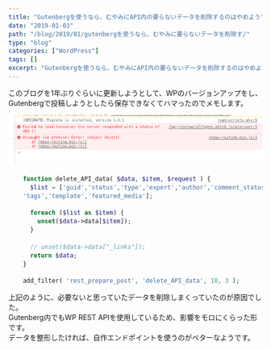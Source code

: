```yaml
---
title: "Gutenbergを使うなら、むやみにAPI内の要らないデータを削除するのはやめよう"
date: "2019-01-03"
path: "/blog/2019/01/gutenbergを使うなら、むやみに要らないデータを削除す/"
type: "blog"
categories: ["WordPress"]
tags: []
excerpt: "Gutenbergを使うなら、むやみにAPI内の要らないデータを削除するのはやめよう"
---
```


<!-- wp:paragraph -->このブログを1年ぶりぐらいに更新しようとして、WPのバージョンアップをし、Gutenbergで投稿しようとしたら保存できなくてハマったのでメモします。

![](c8d36ebc14aebda6a69b36c5f414b806.png)

```php
    function delete_API_data( $data, $item, $request ) {
      $list = ['guid','status','type','expert','author','comment_status','ping_status','sticky','format','meta','_links','excerpt','categories',
    'tags','template','featured_media'];
    
      foreach ($list as $item) {
        unset($data->data[$item]);
      }
    
      // unset($data->data["_links"]);
      return $data;
    }
    
    add_filter( 'rest_prepare_post', 'delete_API_data', 10, 3 );
```
上記のように、必要ないと思っていたデータを削除しまくっていたのが原因でした。  
Gutenberg内でもWP REST APIを使用しているため、影響をモロにくらった形です。  
データを整形したければ、自作エンドポイントを使うのがベターなようです。

